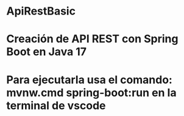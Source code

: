 # ApiRestBasic
# Creación de API REST con Spring Boot en Java 17
# Para ejecutarla usa el comando: mvnw.cmd spring-boot:run en la terminal de vscode
